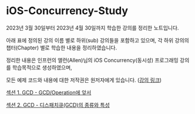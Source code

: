 # iOS-Concurrency-Study

2023년 3월 30일부터 2023년 4월 30일까지 학습한 강의를 정리한 노트입니다.

아래 표에 정의된 강의 이름 별로 하위(sub) 강의들을 포함하고 있으며, 각 하위 강의의 챕터(Chapter) 별로 학습한 내용을 정리하였습니다.

정리한 내용은 인프런의 앨런(Allen)님의 iOS Concurrency(동시성) 프로그래밍 강의를 학습목적으로 생성하였으며,

모든 예제 코드와 내용에 대한 저작권은 원저자에게 있습니다. ([강의 링크](https://www.inflearn.com/course/iOS-Concurrency-GCD-Operation/dashboard))




[섹션 1. GCD - GCD/Operation에 앞서](https://www.notion.so/ios-alex99091/1-GCD-GCD-Operation-50994b72586748709e548e066b8b3a59)

[섹션 2. GCD - 디스패치큐(GCD)의 종류와 특성](https://www.notion.so/ios-alex99091/2-GCD-GCD-8db2518d2b9e488b88c41a4dfc3f6880)
